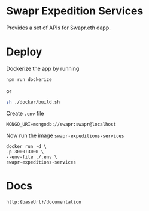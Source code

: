 # Swapr Expedition  Services

Provides a set of APIs for Swapr.eth dapp.

# Deploy

Dockerize the app by running

```bash
npm run dockerize
```

or

```bash
sh ./docker/build.sh
```

Create `.env` file

```shell
MONGO_URI=mongodb://swapr:swapr@localhost
```

Now run the image `swapr-expeditions-services`

```shell
docker run -d \
-p 3000:3000 \
--env-file ./.env \
swapr-expeditions-services
```

# Docs

`http:{baseUrl}/documentation`
